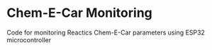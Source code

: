# Chem-E-Car Monitoring

Code for monitoring Reactics Chem-E-Car parameters using ESP32 microcontroller
